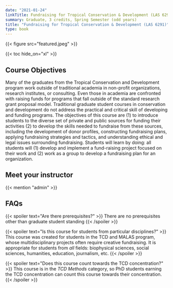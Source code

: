 ```yaml
---
date: "2021-01-24"
linkTitle: Fundraising for Tropical Conservation & Development (LAS 6291)
summary: Graduate, 3 credits, Spring Semester (odd years) 
title: "Fundraising for Tropical Conservation & Development (LAS 6291)"
type: book
---
```


{{< figure src="featured.jpeg" >}}

{{< toc hide_on="xl" >}}

## Course Objectives  
Many of the graduates from the Tropical Conservation and Development program work outside of traditional academia in non-profit organizations, research institutes, or consulting.  Even those in academia are confronted with raising funds for programs that fall outside of the standard research grant proposal model. Traditional graduate student courses in conservation and development do not address the practical and critical skill of developing and funding programs. The objectives of this course are (1) to introduce students to the diverse set of private and public sources for funding their activities (2) to develop the skills needed to fundraise from these sources, including the development of donor profiles, constructing fundraising plans, applying fundraising strategies and tactics, and understanding ethical and legal issues surrounding fundraising. Students will learn by doing: all students will (1) develop and implement a fund-raising project focused on their work and (2) work as a group to develop a fundraising plan for an organization.


## Meet your instructor

{{< mention "admin" >}}

## FAQs  

{{< spoiler text="Are there prerequisites?" >}}
There are no prerequisites other than graduate student standing
{{< /spoiler >}}

{{< spoiler text="Is this course for students from particular disciplines?" >}}
This course was created for students in the TCD and MALAS program, whose multidisciplinary projects often require creative fundraising. It is appropriate for students from *all* fields: biophysical sciences, social sciences, humanities, education, journalism, etc. 
{{< /spoiler >}}

{{< spoiler text="Does this course count towards the TCD concentration?" >}}
This course is in the _TCD Methods_ category, so PhD students earning the TCD concentration can count this course towards their concentration.
{{< /spoiler >}}

